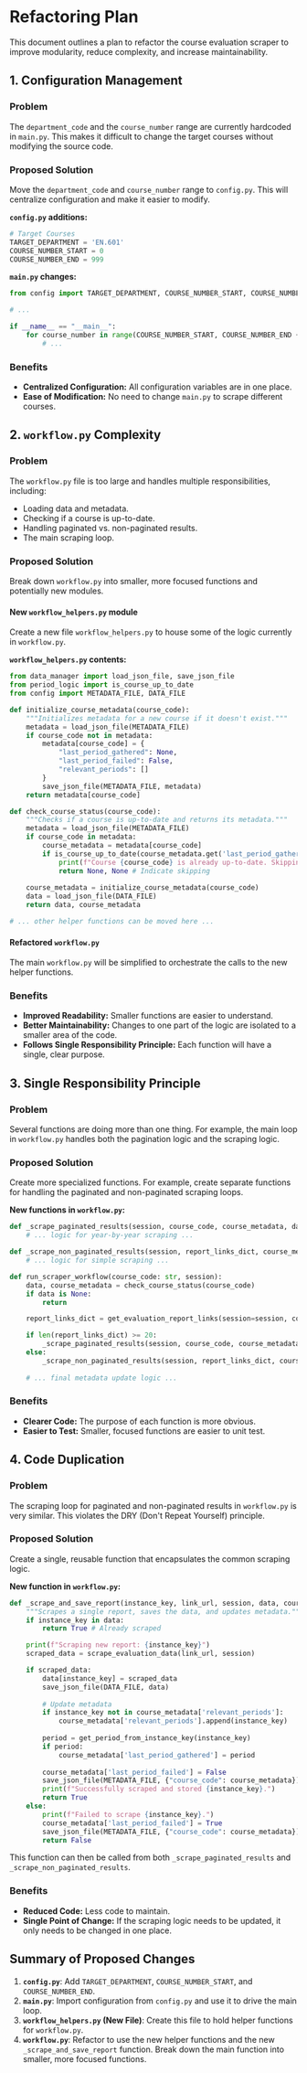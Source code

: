 # Refactoring Plan

This document outlines a plan to refactor the course evaluation scraper to improve modularity, reduce complexity, and increase maintainability.

## 1. Configuration Management

### Problem
The `department_code` and the `course_number` range are currently hardcoded in `main.py`. This makes it difficult to change the target courses without modifying the source code.

### Proposed Solution
Move the `department_code` and `course_number` range to `config.py`. This will centralize configuration and make it easier to modify.

**`config.py` additions:**
```python
# Target Courses
TARGET_DEPARTMENT = 'EN.601'
COURSE_NUMBER_START = 0
COURSE_NUMBER_END = 999
```

**`main.py` changes:**
```python
from config import TARGET_DEPARTMENT, COURSE_NUMBER_START, COURSE_NUMBER_END

# ...

if __name__ == "__main__":
    for course_number in range(COURSE_NUMBER_START, COURSE_NUMBER_END + 1):
        # ...
```

### Benefits
-   **Centralized Configuration:** All configuration variables are in one place.
-   **Ease of Modification:** No need to change `main.py` to scrape different courses.

## 2. `workflow.py` Complexity

### Problem
The `workflow.py` file is too large and handles multiple responsibilities, including:
-   Loading data and metadata.
-   Checking if a course is up-to-date.
-   Handling paginated vs. non-paginated results.
-   The main scraping loop.

### Proposed Solution
Break down `workflow.py` into smaller, more focused functions and potentially new modules.

#### New `workflow_helpers.py` module
Create a new file `workflow_helpers.py` to house some of the logic currently in `workflow.py`.

**`workflow_helpers.py` contents:**
```python
from data_manager import load_json_file, save_json_file
from period_logic import is_course_up_to_date
from config import METADATA_FILE, DATA_FILE

def initialize_course_metadata(course_code):
    """Initializes metadata for a new course if it doesn't exist."""
    metadata = load_json_file(METADATA_FILE)
    if course_code not in metadata:
        metadata[course_code] = {
            "last_period_gathered": None,
            "last_period_failed": False,
            "relevant_periods": []
        }
        save_json_file(METADATA_FILE, metadata)
    return metadata[course_code]

def check_course_status(course_code):
    """Checks if a course is up-to-date and returns its metadata."""
    metadata = load_json_file(METADATA_FILE)
    if course_code in metadata:
        course_metadata = metadata[course_code]
        if is_course_up_to_date(course_metadata.get('last_period_gathered'), course_metadata):
            print(f"Course {course_code} is already up-to-date. Skipping workflow.")
            return None, None # Indicate skipping
    
    course_metadata = initialize_course_metadata(course_code)
    data = load_json_file(DATA_FILE)
    return data, course_metadata

# ... other helper functions can be moved here ...
```

#### Refactored `workflow.py`
The main `workflow.py` will be simplified to orchestrate the calls to the new helper functions.

### Benefits
-   **Improved Readability:** Smaller functions are easier to understand.
-   **Better Maintainability:** Changes to one part of the logic are isolated to a smaller area of the code.
-   **Follows Single Responsibility Principle:** Each function will have a single, clear purpose.

## 3. Single Responsibility Principle

### Problem
Several functions are doing more than one thing. For example, the main loop in `workflow.py` handles both the pagination logic and the scraping logic.

### Proposed Solution
Create more specialized functions. For example, create separate functions for handling the paginated and non-paginated scraping loops.

**New functions in `workflow.py`:**
```python
def _scrape_paginated_results(session, course_code, course_metadata, data):
    # ... logic for year-by-year scraping ...

def _scrape_non_paginated_results(session, report_links_dict, course_metadata, data):
    # ... logic for simple scraping ...

def run_scraper_workflow(course_code: str, session):
    data, course_metadata = check_course_status(course_code)
    if data is None:
        return

    report_links_dict = get_evaluation_report_links(session=session, course_code=course_code)

    if len(report_links_dict) >= 20:
        _scrape_paginated_results(session, course_code, course_metadata, data)
    else:
        _scrape_non_paginated_results(session, report_links_dict, course_metadata, data)
    
    # ... final metadata update logic ...
```

### Benefits
-   **Clearer Code:** The purpose of each function is more obvious.
-   **Easier to Test:** Smaller, focused functions are easier to unit test.

## 4. Code Duplication

### Problem
The scraping loop for paginated and non-paginated results in `workflow.py` is very similar. This violates the DRY (Don't Repeat Yourself) principle.

### Proposed Solution
Create a single, reusable function that encapsulates the common scraping logic.

**New function in `workflow.py`:**
```python
def _scrape_and_save_report(instance_key, link_url, session, data, course_metadata):
    """Scrapes a single report, saves the data, and updates metadata."""
    if instance_key in data:
        return True # Already scraped

    print(f"Scraping new report: {instance_key}")
    scraped_data = scrape_evaluation_data(link_url, session)

    if scraped_data:
        data[instance_key] = scraped_data
        save_json_file(DATA_FILE, data)
        
        # Update metadata
        if instance_key not in course_metadata['relevant_periods']:
            course_metadata['relevant_periods'].append(instance_key)
        
        period = get_period_from_instance_key(instance_key)
        if period:
            course_metadata['last_period_gathered'] = period
        
        course_metadata['last_period_failed'] = False
        save_json_file(METADATA_FILE, {"course_code": course_metadata}) # Simplified for example
        print(f"Successfully scraped and stored {instance_key}.")
        return True
    else:
        print(f"Failed to scrape {instance_key}.")
        course_metadata['last_period_failed'] = True
        save_json_file(METADATA_FILE, {"course_code": course_metadata})
        return False
```

This function can then be called from both `_scrape_paginated_results` and `_scrape_non_paginated_results`.

### Benefits
-   **Reduced Code:** Less code to maintain.
-   **Single Point of Change:** If the scraping logic needs to be updated, it only needs to be changed in one place.

## Summary of Proposed Changes

1.  **`config.py`**: Add `TARGET_DEPARTMENT`, `COURSE_NUMBER_START`, and `COURSE_NUMBER_END`.
2.  **`main.py`**: Import configuration from `config.py` and use it to drive the main loop.
3.  **`workflow_helpers.py` (New File)**: Create this file to hold helper functions for `workflow.py`.
4.  **`workflow.py`**: Refactor to use the new helper functions and the new `_scrape_and_save_report` function. Break down the main function into smaller, more focused functions.

